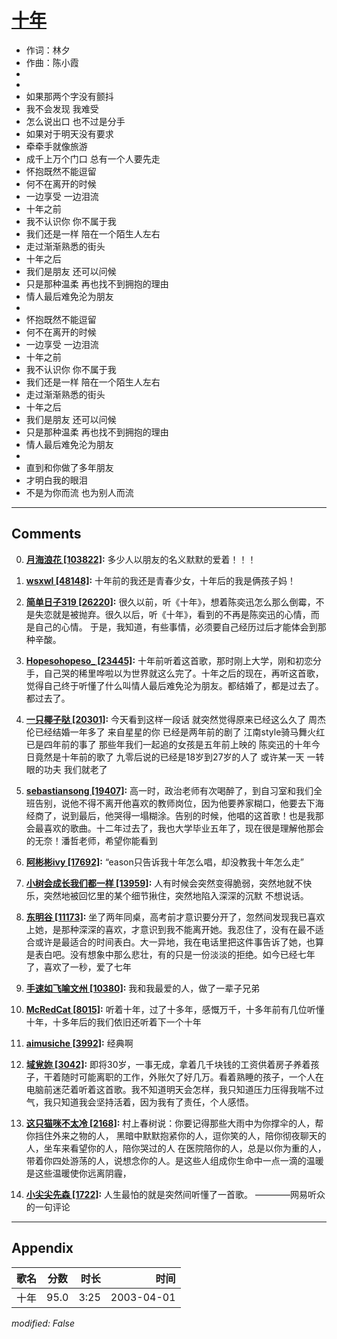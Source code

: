 # [十年](https://music.163.com/song?id=66842)

* 作词：林夕
* 作曲：陈小霞
*
*
* 如果那两个字没有颤抖
* 我不会发现 我难受
* 怎么说出口 也不过是分手
* 如果对于明天没有要求
* 牵牵手就像旅游
* 成千上万个门口 总有一个人要先走
* 怀抱既然不能逗留
* 何不在离开的时候
* 一边享受 一边泪流
* 十年之前
* 我不认识你 你不属于我
* 我们还是一样 陪在一个陌生人左右
* 走过渐渐熟悉的街头
* 十年之后
* 我们是朋友 还可以问候
* 只是那种温柔 再也找不到拥抱的理由
* 情人最后难免沦为朋友
* 
* 怀抱既然不能逗留
* 何不在离开的时候
* 一边享受 一边泪流
* 十年之前
* 我不认识你 你不属于我
* 我们还是一样 陪在一个陌生人左右
* 走过渐渐熟悉的街头
* 十年之后
* 我们是朋友 还可以问候
* 只是那种温柔 再也找不到拥抱的理由
* 情人最后难免沦为朋友
* 
* 直到和你做了多年朋友
* 才明白我的眼泪
* 不是为你而流 也为别人而流


---

## Comments
0. **[月海浪花 \[103822\]](https://music.163.com/#/user/home?id=11772309):** 多少人以朋友的名义默默的爱着！！！

1. **[wsxwl \[48148\]](https://music.163.com/#/user/home?id=35491899):** 十年前的我还是青春少女，十年后的我是俩孩子妈！

2. **[简单日子319 \[26220\]](https://music.163.com/#/user/home?id=35869570):** 很久以前，听《十年》，想着陈奕迅怎么那么倒霉，不是失恋就是被抛弃。很久以后，听《十年》，看到的不再是陈奕迅的心情，而是自己的心情。  于是，我知道，有些事情，必须要自己经历过后才能体会到那种辛酸。

3. **[Hopesohopeso_ \[23445\]](https://music.163.com/#/user/home?id=2546333):** 十年前听着这首歌，那时刚上大学，刚和初恋分手，自己哭的稀里哗啦以为世界就这么完了。十年之后的现在，再听这首歌，觉得自己终于听懂了什么叫情人最后难免沦为朋友。都结婚了，都是过去了。都过去了。

4. **[一只椰子哒 \[20301\]](https://music.163.com/#/user/home?id=94462321):** 今天看到这样一段话 就突然觉得原来已经这么久了 周杰伦已经结婚一年多了 来自星星的你 已经是两年前的剧了 江南style骑马舞火红已是四年前的事了 那些年我们一起追的女孩是五年前上映的 陈奕迅的十年今日竟然是十年前的歌了 九零后说的已经是18岁到27岁的人了 或许某一天 一转眼的功夫 我们就老了

5. **[sebastiansong \[19407\]](https://music.163.com/#/user/home?id=273272848):** 高一时，政治老师有次喝醉了，到自习室和我们全班告别，说他不得不离开他喜欢的教师岗位，因为他要养家糊口，他要去下海经商了，说到最后，他哭得一塌糊涂。告别的时候，他唱的这首歌！也是我那会最喜欢的歌曲。十二年过去了，我也大学毕业五年了，现在很是理解他那会的无奈！潘哲老师，希望你能看到

6. **[阿彬彬ivy \[17692\]](https://music.163.com/#/user/home?id=74768394):** “eason只告诉我十年怎么唱，却没教我十年怎么走”

7. **[小树会成长我们都一样 \[13959\]](https://music.163.com/#/user/home?id=42193541):** 人有时候会突然变得脆弱，突然地就不快乐，突然地被回忆里的某个细节揪住，突然地陷入深深的沉默 不想说话。

8. **[东明谷 \[11173\]](https://music.163.com/#/user/home?id=98253562):** 坐了两年同桌，高考前才意识要分开了，忽然间发现我已喜欢上她，是那种深深的喜欢，才意识到我不能离开她。我忍住了，没有在最不适合或许是最适合的时间表白。大一异地，我在电话里把这件事告诉了她，也算是表白吧。没有想象中那么悲壮，有的只是一份淡淡的拒绝。如今已经七年了，喜欢了一秒，爱了七年

9. **[手速如飞喻文州 \[10380\]](https://music.163.com/#/user/home?id=98597574):** 我和我最爱的人，做了一辈子兄弟

10. **[McRedCat \[8015\]](https://music.163.com/#/user/home?id=39121052):** 听着十年，过了十多年，感慨万千，十多年前有几位听懂十年，十多年后的我们依旧还听着下一个十年

11. **[aimusiche \[3992\]](https://music.163.com/#/user/home?id=2822723):** 经典啊

12. **[域覍妳 \[3042\]](https://music.163.com/#/user/home?id=104680590):** 即将30岁，一事无成，拿着几千块钱的工资供着房子养着孩子，干着随时可能离职的工作，外账欠了好几万。看着熟睡的孩子，一个人在电脑前迷茫着听着这首歌。我不知道明天会怎样，我只知道压力压得我喘不过气，我只知道我会坚持活着，因为我有了责任，个人感悟。

13. **[这只猫咪不太冷 \[2168\]](https://music.163.com/#/user/home?id=19817752):** 村上春树说：你要记得那些大雨中为你撑伞的人，帮你挡住外来之物的人， 黑暗中默默抱紧你的人，逗你笑的人，陪你彻夜聊天的人，坐车来看望你的人，陪你哭过的人 在医院陪你的人，总是以你为重的人，带着你四处游荡的人，说想念你的人。是这些人组成你生命中一点一滴的温暖 是这些温暖使你远离阴霾，

14. **[小尖尖先森 \[1722\]](https://music.163.com/#/user/home?id=106292140):** 人生最怕的就是突然间听懂了一首歌。                                                                                           ————网易听众的一句评论



---

## Appendix

|歌名|分数|时长|时间|
|:---|:---:|---:|---:|
|十年|95.0|3:25|2003-04-01

*modified: False*